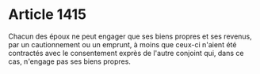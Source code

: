 # Article 1415

Chacun des époux ne peut engager que ses biens propres et ses revenus, par un cautionnement ou un emprunt, à moins que ceux-ci n'aient été contractés avec le consentement exprès de l'autre conjoint qui, dans ce cas, n'engage pas ses biens propres.
